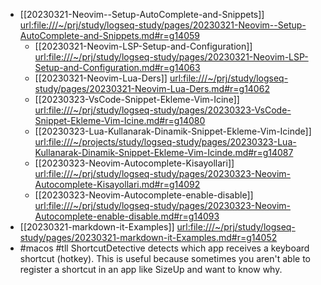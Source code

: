 
- [[20230321-Neovim--Setup-AutoComplete-and-Snippets]] <url:file:///~/prj/study/logseq-study/pages/20230321-Neovim--Setup-AutoComplete-and-Snippets.md#r=g14059>
	- [[20230321-Neovim-LSP-Setup-and-Configuration]] <url:file:///~/prj/study/logseq-study/pages/20230321-Neovim-LSP-Setup-and-Configuration.md#r=g14063>
	- [[20230321-Neovim-Lua-Ders]] <url:file:///~/prj/study/logseq-study/pages/20230321-Neovim-Lua-Ders.md#r=g14062>
	- [[20230323-VsCode-Snippet-Ekleme-Vim-Icine]] <url:file:///~/prj/study/logseq-study/pages/20230323-VsCode-Snippet-Ekleme-Vim-Icine.md#r=g14080>
	- [[20230323-Lua-Kullanarak-Dinamik-Snippet-Ekleme-Vim-Icinde]] <url:file:///~/projects/study/logseq-study/pages/20230323-Lua-Kullanarak-Dinamik-Snippet-Ekleme-Vim-Icinde.md#r=g14087>
	- [[20230323-Neovim-Autocomplete-Kisayollari]] <url:file:///~/prj/study/logseq-study/pages/20230323-Neovim-Autocomplete-Kisayollari.md#r=g14092>
  - [[20230323-Neovim-Autocomplete-enable-disable]] <url:file:///~/prj/study/logseq-study/pages/20230323-Neovim-Autocomplete-enable-disable.md#r=g14093>
- [[20230321-markdown-it-Examples]] <url:file:///~/prj/study/logseq-study/pages/20230321-markdown-it-Examples.md#r=g14052>
- #macos #tll ShortcutDetective detects which app receives a keyboard shortcut (hotkey). This is useful because sometimes you aren't able to register a shortcut in an app like SizeUp and want to know why.


